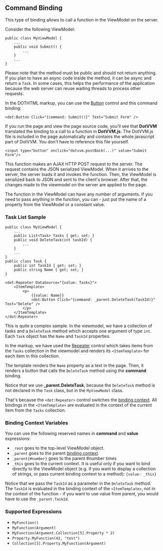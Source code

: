 ﻿## Command Binding

This type of binding allows to call a function in the ViewModel on the server.
 
Consider the following ViewModel:

```CSHARP
public class MyViewModel {
    ...
    public void Submit() {
        ...
    }
    ...
}
```

Please note that the method must be public and should not return anything. If you plan to have an async code inside the method, it can be async and return a `Task`.
In some cases, this helps the performance of the application because the web server can reuse waiting threads to process other requests.

In the DOTHTML markup, you can use the [Button](/docs/controls/builtin/Button/{branch}) control and this command binding:

```DOTHTML
<dot:Button Click="{command: Submit()}" Text="Submit Form" />
```

If you run the page and view the page source code, you'll see that **DotVVM** translated the binding to a call to a function in **DotVVM.js**.
The DotVVM.js file is included in the page automatically and contains the whole javascript part of DotVVM. You don't have to reference this file yourself.

```DOTHTML
<input type="button" onclick="dotvvm.postBack(...)" value="Submit Form"/>
```

This function makes an AJAX HTTP POST request to the server. The request contains the JSON serialized ViewModel. 
When it arrives to the server, the server loads it and invokes the function. Then, the ViewModel is serialized back to JSON
and sent to the client's browser. After that, the changes made to the viewmodel on the server are applied to the page.

The function in the ViewModel can have any number of arguments. If you need to pass anything in the function, you can - just put the name of 
a property from the ViewModel or a constant value. 

### Task List Sample

```CSHARP
public class MyViewModel {
    ...
    public List<Task> Tasks { get; set; }
    public void DeleteTask(int taskId) {
        ...
    }
    ...
}
public class Task {
    public int TaskId { get; set; }
    public string Name { get; set; }
}
```

```DOTHTML
<dot:Repeater DataSource="{value: Tasks}">
    <ItemTemplate>
        <p>
            {{value: Name}}
            <dot:Button Click="{command: _parent.DeleteTask(TaskId)}" Text="Delete" />
        </p>
    </ItemTemplate>
</dot:Repeater>
```

This is quite a complex sample. In the viewmodel, we have a collection of tasks and a `DeleteTask` method which accepts one argument of type `int`. 
Each `Task` object has the `Name` and `TaskId` properties.

In the markup, we have used the [Repeater](/docs/controls/builtin/Repeater/{branch}) control which takes items from the `Tasks` collection in the viewmodel 
and renders its `<ItemTemplate>` for each item in this collection.

The template renders the `Name` property as a text in the page. Then, it renders a button that calls the `DeleteTask` method using the **command** binding.

Notice that we use **_parent.DeleteTask**, because the `DeleteTask` method is not declared in the `Task` class, but in the `MyViewModel` class.
 
That's because the `<dot:Repeater>` control switches the [binding context](/docs/tutorials/basics-binding-context/latest/{branch}). 
All bindings in the `<ItemTemplate>` are evaluated in the context of the current item from the `Tasks` collection.
 
### Binding Context Variables
 
You can use the following reserved names in **command** and **value** expressions:
 
* `_root` goes to the top-level ViewModel object.
* `_parent` goes to the parent [binding context](/docs/tutorials/basics-binding-context/latest/{branch}).
* `_parent{#number}` goes to the parent #number times
* `_this` goes to the current context. It is useful only if you want to bind directly to the ViewModel object (e.g. if you want to 
display a collection of strings, or pass current binding context to a method): `{value: _this}`

Notice that we pass the `TaskId` as a parameter in the `DeleteTask` method. The `TaskId` is evaluated in the binding context of the `<ItemTemplate>`, 
not in the context of the function - if you want to use value from parent, you would have to use the `_parent.TaskId`.

### Supported Expressions

* `MyFunction()`
* `MyFunction(Argument)`
* `MyFunction(Argument.Collection[5].Property * 2)`
* `Property.MyFunction(42, "test")`
* `Collection[3].Property.MyFunction(Argument)`

